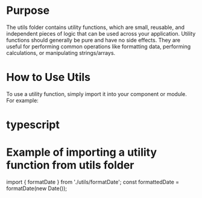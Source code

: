 # Purpose

The utils folder contains utility functions, which are small, reusable, and independent pieces of logic that can be used across your application. Utility functions should generally be pure and have no side effects. They are useful for performing common operations like formatting data, performing calculations, or manipulating strings/arrays.

# How to Use Utils

To use a utility function, simply import it into your component or module. For example:

# typescript

# Example of importing a utility function from utils folder

import { formatDate } from './utils/formatDate';
const formattedDate = formatDate(new Date());
